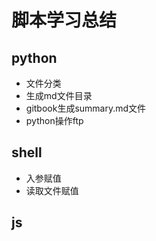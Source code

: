 
# 脚本学习总结

## python

- 文件分类
- 生成md文件目录
- gitbook生成summary.md文件
- python操作ftp

## shell
- 入参赋值
- 读取文件赋值

## js

## 





























